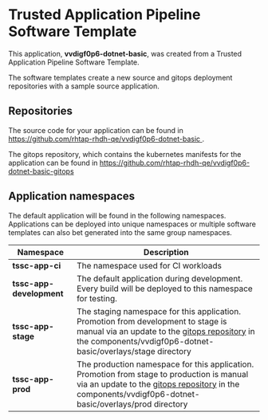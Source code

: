# Trusted Application Pipeline Software Template

This application, **vvdigf0p6-dotnet-basic**, was created from a Trusted Application Pipeline Software Template.

The software templates create a new source and gitops deployment repositories with a sample source application. 

## Repositories

The source code for your application can be found in [https://github.com/rhtap-rhdh-qe/vvdigf0p6-dotnet-basic ](https://github.com/rhtap-rhdh-qe/vvdigf0p6-dotnet-basic ).
 
The gitops repository, which contains the kubernetes manifests for the application can be found in 
[https://github.com/rhtap-rhdh-qe/vvdigf0p6-dotnet-basic-gitops ](https://github.com/rhtap-rhdh-qe/vvdigf0p6-dotnet-basic-gitops ) 

## Application namespaces 

The default application will be found in the following namespaces. Applications can be deployed into unique namespaces or multiple software templates can also bet generated into the same group namespaces.  

|  Namespace   |  Description   |  
| -------- | -------- |
| **tssc-app-ci** | The namespace used for CI workloads |
| **tssc-app-development** | The default application during development. Every build will be deployed to this namespace for testing. |
| **tssc-app-stage** | The staging namespace for this application. Promotion from development to stage is manual via an update to the [gitops repository](https://github.com/rhtap-rhdh-qe/vvdigf0p6-dotnet-basic-gitops ) in the components/vvdigf0p6-dotnet-basic/overlays/stage directory |
| **tssc-app-prod** | The production namespace for this application. Promotion from stage to production is manual via an update to the [gitops repository](https://github.com/rhtap-rhdh-qe/vvdigf0p6-dotnet-basic-gitops ) in the components/vvdigf0p6-dotnet-basic/overlays/prod directory |